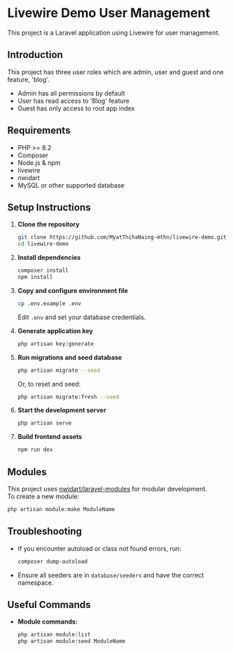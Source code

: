 # Livewire Demo User Management

This project is a Laravel application using Livewire for user management.

## Introduction

This project has three user roles which are admin, user and guest and one feature, 'blog'.

- Admin has all permissions by default
- User has read access to 'Blog' feature
- Guest has only access to root app index



## Requirements

- PHP >= 8.2
- Composer
- Node.js & npm
- livewire
- nwidart
- MySQL or other supported database

## Setup Instructions

1. **Clone the repository**
   ```sh
   git clone https://github.com/MyatThihaNaing-mthn/livewire-demo.git
   cd livewire-demo
   ```

2. **Install dependencies**
   ```sh
   composer install
   npm install
   ```

3. **Copy and configure environment file**
   ```sh
   cp .env.example .env
   ```
   Edit `.env` and set your database credentials.

4. **Generate application key**
   ```sh
   php artisan key:generate
   ```

5. **Run migrations and seed database**
   ```sh
   php artisan migrate --seed
   ```
   Or, to reset and seed:
   ```sh
   php artisan migrate:fresh --seed
   ```

6. **Start the development server**
   ```sh
   php artisan serve
   ```

7. **Build frontend assets**
   ```sh
   npm run dev
   ```

## Modules

This project uses [nwidart/laravel-modules](https://nwidart.com/laravel-modules/) for modular development.  
To create a new module:
```sh
php artisan module:make ModuleName
```



## Troubleshooting

- If you encounter autoload or class not found errors, run:
  ```sh
  composer dump-autoload
  ```
- Ensure all seeders are in `database/seeders` and have the correct namespace.

## Useful Commands

- **Module commands:**  
  ```sh
  php artisan module:list
  php artisan module:seed ModuleName
  ```

##
